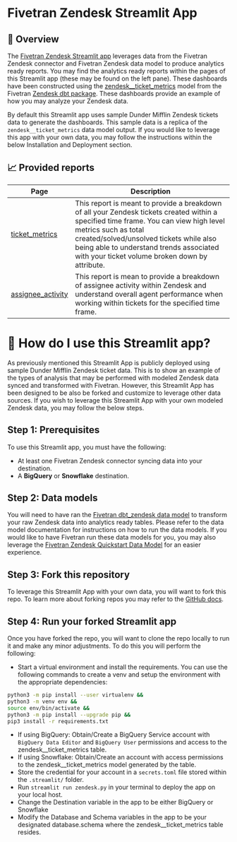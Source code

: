 # Fivetran Zendesk Streamlit App
## 📣 Overview

The [Fivetran Zendesk Streamlit app](https://fivetran-zendesk.streamlit.app/) leverages data from the Fivetran Zendesk connector and Fivetran Zendesk data model to produce analytics ready reports. You may find the analytics ready reports within the pages of this Streamlit app (these may be found on the left pane). These dashboards have been constructed using the [zendesk__ticket_metrics](https://fivetran.github.io/dbt_zendesk/#!/model/model.zendesk.zendesk__ticket_metrics) model from the Fivetran [Zendesk dbt package](https://github.com/fivetran/dbt_zendesk). These dashboards provide an example of how you may analyze your Zendesk data.

By default this Streamlit app uses sample Dunder Mifflin Zendesk tickets data to generate the dashboards. This sample data is a replica of the `zendesk__ticket_metrics` data model output. If you would like to leverage this app with your own data, you may follow the instructions within the below Installation and Deployment section.

## 📈 Provided reports

| **Page** | **Description** |
|----------|-----------------|
| [ticket_metrics](https://fivetran-zendesk.streamlit.app/ticket_metrics) | This report is meant to provide a breakdown of all your Zendesk tickets created within a specified time frame. You can view high level metrics such as total created/solved/unsolved tickets while also being able to understand trends associated with your ticket volume broken down by attribute. |
| [assignee_activity](https://fivetran-zendesk.streamlit.app/assignee_activity) | This report is mean to provide a breakdown of assignee activity within Zendesk and understand overall agent performance when working within tickets for the specified time frame. |

# 🎯 How do I use this Streamlit app?
As previously mentioned this Streamlit App is publicly deployed using sample Dunder Mifflin Zendesk ticket data. This is to show an example of the types of analysis that may be performed with modeled Zendesk data synced and transformed with Fivetran. However, this Streamlit App has been designed to be also be forked and customize to leverage other data sources. If you wish to leverage this Streamlit App with your own modeled Zendesk data, you may follow the below steps.

## Step 1: Prerequisites
To use this Streamlit app, you must have the following:

- At least one Fivetran Zendesk connector syncing data into your destination.
- A **BigQuery** or **Snowflake** destination.

## Step 2: Data models
You will need to have ran the [Fivetran dbt_zendesk data model](https://github.com/fivetran/dbt_zendesk) to transform your raw Zendesk data into analytics ready tables. Please refer to the data model documentation for instructions on how to run the data models. If you would like to have Fivetran run these data models for you, you may also leverage the [Fivetran Zendesk Quickstart Data Model](https://fivetran.com/docs/transformations/quickstart) for an easier experience.

## Step 3: Fork this repository
To leverage this Streamlit App with your own data, you will want to fork this repo. To learn more about forking repos you may refer to the [GitHub docs](https://docs.github.com/en/get-started/quickstart/fork-a-repo).

## Step 4: Run your forked Streamlit app
Once you have forked the repo, you will want to clone the repo locally to run it and make any minor adjustments. To do this you will perform the following:
- Start a virtual environment and install the requirements. You can use the following commands to create a venv and setup the environment with the appropriate dependencies:
```zsh
python3 -m pip install --user virtualenv && 
python3 -m venv env && 
source env/bin/activate && 
python3 -m pip install --upgrade pip && 
pip3 install -r requirements.txt
```
- If using BigQuery: Obtain/Create a BigQuery Service account with `BigQuery Data Editor` and `BigQuery User` permissions and access to the zendesk__ticket_metrics table.
- If using Snowflake: Obtain/Create an account with access permissions to the zendesk__ticket_metrics model generated by the table.
- Store the credential for your account in a `secrets.toml` file stored within the `.streamlit/` folder.
- Run `streamlit run zendesk.py` in your terminal to deploy the app on your local host.
- Change the Destination variable in the app to be either BigQuery or Snowflake
- Modify the Database and Schema variables in the app to be your designated database.schema where the zendesk__ticket_metrics table resides.